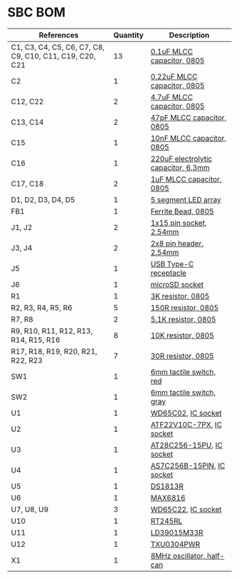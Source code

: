 # SBC BOM

|References|Quantity|Description|
|-|-|-|
|C1, C3, C4, C5, C6, C7, C8, C9, C10, C11, C19, C20, C21|13|[0.1uF MLCC capacitor, 0805](https://www.mouser.com/ProductDetail/80-C0805C104J1RECAUT)|
|C2|1|[0.22uF MLCC capacitor, 0805](https://www.mouser.com/ProductDetail/80-C0805C224J1RECAUT)|
|C12, C22|2|[4.7uF MLCC capacitor, 0805](https://www.mouser.com/ProductDetail/80-C0805C475K3RAUTO)|
|C13, C14|2|[47pF MLCC capacitor, 0805](https://www.mouser.com/ProductDetail/80-C0805C470J1GAUTO)|
|C15|1|[10nF MLCC capacitor, 0805](https://www.mouser.com/ProductDetail/80-C0805C103J1GECTU)|
|C16|1|[220uF electrolytic capacitor, 6.3mm](https://www.digikey.com/en/products/detail/panasonic-electronic-components/ECE-A0JKA221/44725)|
|C17, C18|2|[1uF MLCC capacitor, 0805](https://www.mouser.com/ProductDetail/80-C0805C105K5R)|
|D1, D2, D3, D4, D5|1|[5 segment LED array](https://www.mouser.com/ProductDetail/Lumex/SSA-LXB525ID?qs=K%252Bxkc0srH7Bjt6LUAQzTgQ%3D%3D)|
|FB1|1|[Ferrite Bead, 0805](https://www.mouser.com/ProductDetail/652-MH2029-400Y)|
|J1, J2|2|[1x15 pin socket, 2.54mm](https://www.amazon.com/gp/product/B07VP63Z78)|
|J3, J4|2|[2x8 pin header, 2.54mm](https://www.mouser.com/ProductDetail/649-67996-416HLF)|
|J5|1|[USB Type-C receptacle](https://www.mouser.com/ProductDetail/640-USB4085-GF-A)|
|J6|1|[microSD socket](https://www.mouser.com/ProductDetail/538-104031-0811)|
|R1|1|[3K resistor, 0805](https://www.mouser.com/ProductDetail/667-ERJ-P06J302V)|
|R2, R3, R4, R5, R6|5|[150R resistor, 0805](https://www.mouser.com/ProductDetail/667-ERJ-P06F1600V)|
|R7, R8|2|[5.1K resistor, 0805](https://www.mouser.com/ProductDetail/667-ERJ-P06J512V)|
|R9, R10, R11, R12, R13, R14, R15, R16|8|[10K resistor, 0805](https://www.mouser.com/ProductDetail/667-ERJ-UP6J103V)|
|R17, R18, R19, R20, R21, R22, R23|7|[30R resistor, 0805](https://www.mouser.com/ProductDetail/667-ERJ-P06J330V)|
|SW1|1|[6mm tactile switch, red](https://www.digikey.com/en/products/detail/c-k/PTS645SK43-2-LFS/1146784)|
|SW2|1|[6mm tactile switch, gray](https://www.digikey.com/en/products/detail/c-k/PTS645SH43-2-LFS/3861368)|
|U1|1|[WD65C02](https://www.jameco.com/z/W65C02S6TPG-14-Western-Design-Center-MPU-8-Bit-14MHz-65KB-Memory-40-Pin-PDIP_2143638.html), [IC socket](https://www.mouser.com/ProductDetail/575-199640)|
|U2|1|[ATF22V10C-7PX](https://www.mouser.com/ProductDetail/556-AF22V10C7PX), [IC socket](https://www.mouser.com/ProductDetail/80-C0805C105K5R)|
|U3|1|[AT28C256-15PU](https://www.digikey.com/en/products/detail/microchip-technology/AT28C256-15PU/1008506), [IC socket](https://www.mouser.com/ProductDetail/575-199628)|
|U4|1|[AS7C256B-15PIN](https://www.digikey.com/en/products/detail/alliance-memory-inc/AS7C256B-15PIN/4498986), [IC socket](https://www.mouser.com/ProductDetail/575-199328)|
|U5|1|[DS1813R](https://www.mouser.com/ProductDetail/700-DS1813R-5TR)|
|U6|1|[MAX6816](https://www.ebay.com/itm/10pcs-MAX6816EUS-T-MAX-6816-EUS-T-Integrated-Circuit-IC-/174489807094?mkcid=16&mkevt=1&_trksid=p2349624.m46890.l49286&mkrid=711-127632-2357-0)|
|U7, U8, U9|3|[WD65C22](https://www.jameco.com/z/W65C22S6TPG-14-Western-Design-Center-Versatile-Interface-Adapter-via-8-Bit-I-O-Ports-14-MHz-40-Pin-PDIP-CMOS-5-Volt_2143591.html), [IC socket](https://www.mouser.com/ProductDetail/575-199640)|
|U10|1|[RT245RL](https://www.mouser.com/ProductDetail/895-FT245RL-TUBE)|
|U11|1|[LD39015M33R](https://www.mouser.com/ProductDetail/511-LD39015M33R)|
|U12|1|[TXU0304PWR](https://www.mouser.com/ProductDetail/595-TXU0304PWR)|
|X1|1|[8MHz oscillator, half-can](https://www.mouser.com/ProductDetail/520-TCH800-X)|
